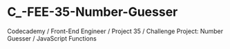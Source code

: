 # C_-FEE-35-Number-Guesser
Codecademy / Front-End Engineer / Project 35 / Challenge Project: Number Guesser / JavaScript Functions
